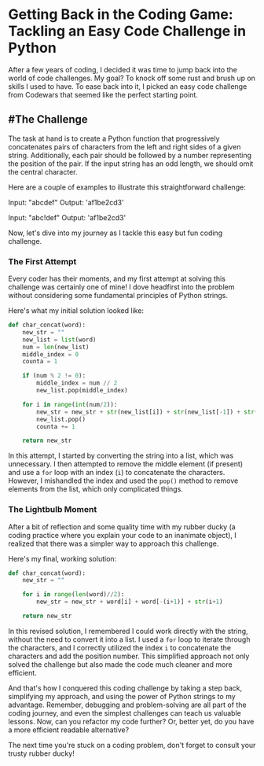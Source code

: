 # Getting Back in the Coding Game: Tackling an Easy Code Challenge in Python

After a few years of coding, I decided it was time to jump back into the world of code challenges. My goal? To knock off some rust and brush up on skills I used to have. To ease back into it, I picked an easy code challenge from Codewars that seemed like the perfect starting point.

## #The Challenge

The task at hand is to create a Python function that progressively concatenates pairs of characters from the left and right sides of a given string. Additionally, each pair should be followed by a number representing the position of the pair. If the input string has an odd length, we should omit the central character.

Here are a couple of examples to illustrate this straightforward challenge:

Input: "abcdef"
Output: 'af1be2cd3'

Input: "abc!def"
Output: 'af1be2cd3'

Now, let's dive into my journey as I tackle this easy but fun coding challenge.
### The First Attempt

Every coder has their moments, and my first attempt at solving this challenge was certainly one of mine! I dove headfirst into the problem without considering some fundamental principles of Python strings.

Here's what my initial solution looked like:

```python
def char_concat(word):
    new_str = ""
    new_list = list(word)
    num = len(new_list)
    middle_index = 0
    counta = 1

    if (num % 2 != 0):
        middle_index = num // 2
        new_list.pop(middle_index)

    for i in range(int(num/2)):
        new_str = new_str + str(new_list[i]) + str(new_list[-1]) + str(counta)
        new_list.pop()
        counta += 1

    return new_str
```

In this attempt, I started by converting the string into a list, which was unnecessary. I then attempted to remove the middle element (if present) and use a `for` loop with an index (`i`) to concatenate the characters. However, I mishandled the index and used the `pop()` method to remove elements from the list, which only complicated things.

### The Lightbulb Moment

After a bit of reflection and some quality time with my rubber ducky (a coding practice where you explain your code to an inanimate object), I realized that there was a simpler way to approach this challenge.

Here's my final, working solution:

```python
def char_concat(word):
    new_str = ""

    for i in range(len(word)//2):
        new_str = new_str + word[i] + word[-(i+1)] + str(i+1)

    return new_str
```

In this revised solution, I remembered I could work directly with the string, without the need to convert it into a list. I used a `for` loop to iterate through the characters, and I correctly utilized the index `i` to concatenate the characters and add the position number. This simplified approach not only solved the challenge but also made the code much cleaner and more efficient. 

And that's how I conquered this coding challenge by taking a step back, simplifying my approach, and using the power of Python strings to my advantage. Remember, debugging and problem-solving are all part of the coding journey, and even the simplest challenges can teach us valuable lessons. Now, can you refactor my code further?  Or, better yet, do you have a more efficient readable alternative?

The next time you're stuck on a coding problem, don't forget to consult your trusty rubber ducky!

